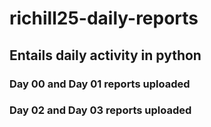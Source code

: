 # richill25-daily-reports
## Entails daily activity in python
### Day 00 and Day 01 reports uploaded
### Day 02 and Day 03 reports uploaded

